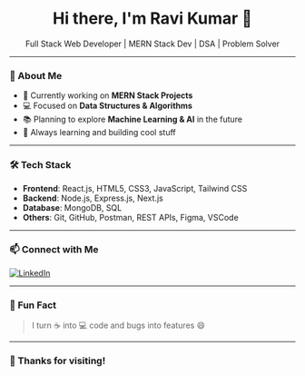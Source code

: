 <h1 align="center">Hi there, I'm Ravi Kumar 👋</h1>

<p align="center">
  Full Stack Web Developer | MERN Stack Dev | DSA | Problem Solver
</p>

---

### 🚀 About Me

- 🔭 Currently working on **MERN Stack Projects**
- 💻 Focused on **Data Structures & Algorithms**
- 📚 Planning to explore **Machine Learning & AI** in the future
- 🌱 Always learning and building cool stuff

---

### 🛠️ Tech Stack

- **Frontend**: React.js, HTML5, CSS3, JavaScript, Tailwind CSS
- **Backend**: Node.js, Express.js, Next.js
- **Database**: MongoDB, SQL
- **Others**: Git, GitHub, Postman, REST APIs, Figma, VSCode

---

### 📫 Connect with Me

[![LinkedIn](https://img.shields.io/badge/LinkedIn-blue?logo=linkedin)](https://www.linkedin.com/in/ravichhawania)

---

### 🧠 Fun Fact
> I turn ☕ into 💻 code and bugs into features 😄

---

### 🙌 Thanks for visiting!
